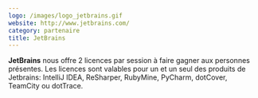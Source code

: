 ```yaml
---
logo: /images/logo_jetbrains.gif
website: http://www.jetbrains.com/
category: partenaire
title: JetBrains
---
```


**JetBrains** nous offre 2 licences par session à faire gagner aux personnes présentes.
Les licences sont valables pour un et un seul des produits de Jetbrains: IntelliJ IDEA, ReSharper, RubyMine, PyCharm, dotCover, TeamCity ou dotTrace.